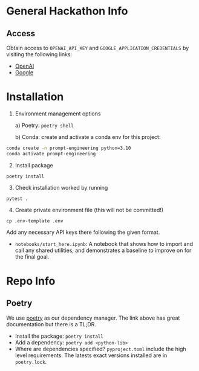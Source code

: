 # General Hackathon Info
## Access

Obtain access to `OPENAI_API_KEY` and `GOOGLE_APPLICATION_CREDENTIALS` by visiting the following links:
- [OpenAI](https://platform.openai.com/docs/quickstart/build-your-application)
- [Google](https://cloud.google.com/vertex-ai/docs/start/cloud-environment)

# Installation

1. Environment management options
   
    a)  Poetry: ```poetry shell```
    
    b) Conda: create and activate a conda env for this project:
```bash
conda create -n prompt-engineering python=3.10
conda activate prompt-engineering
```

2. Install package
```
poetry install
```
3. Check installation worked by running 
```
pytest .
```

4. Create private environment file (this will not be committed!)
```
cp .env-template .env
```
Add any necessary API keys there following the given format.



- `notebooks/start_here.ipynb`: A notebook that shows how to import and call any shared utilities, and demonstrates a baseline to improve on for the final goal.

# Repo Info
## Poetry
We use [poetry](https://python-poetry.org/) as our dependency manager.
The link above has great documentation but there is a TL;DR.

- Install the package: `poetry install`
- Add a dependency: `poetry add <python-lib>`
- Where are dependencies specified? `pyproject.toml` include the high level requirements. The latests exact versions installed are in `poetry.lock`.

